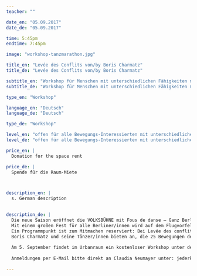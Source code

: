 ```yaml
---
teacher: ""

date_en: "05.09.2017"
date_de: "05.09.2017"

time: 5:45pm
endtime: 7:45pm

image: "workshop-tanzmarathon.jpg"

title_en: "Levée des Conflits von/by Boris Charmatz"
title_de: "Levée des Conflits von/by Boris Charmatz"

subtitle_en: "Workshop für Menschen mit unterschiedlichen Fähigkeiten mit Andreas Müller"
subtitle_de: "Workshop für Menschen mit unterschiedlichen Fähigkeiten mit Andreas Müller"

type_en: "Workshop"

language_en: "Deutsch"
language_de: "Deutsch"

type_de: "Workshop"

level_en: "offen für alle Bewegungs-Interessierten mit unterschiedlichen Fähigkeiten"
level_de: "offen für alle Bewegungs-Interessierten mit unterschiedlichen Fähigkeiten"

price_en: |
  Donation for the space rent

price_de: |
  Spende für die Raum-Miete



description_en: |
  s. German description

  
description_de: |
  Die neue Saison eröffnet die VOLKSBÜHNE mit Fous de danse – Ganz Berlin tanzt auf Tempelhof am Sonntag, den 10. September 2017 von 12 bis 22 Uhr.   
  Mit einem großen Fest für alle Berliner/innen wird auf dem Flugvorfeld getanzt: von Hip-Hop über Choreografien internationaler Tanz-Stars bis zu Folk Dance zeigen viele Tänzer/innen und Gruppen ihr Können.
  Ein Programmpunkt ist zum Mitmachen reserviert: Bei Levée des conflits dürfen alle mittanzen! Egal mit welcher Vorerfahrung sind alle Gäste eingeladen, spontan oder mit einem vorbereitenden Workshop mitzumachen.
  Boris Charmatz und seine Tänzer/innen bieten an, die 25 Bewegungen des Stücks Levée des conflits in einem Workshop zu vermitteln und es als Teil von Fous de danse auf dem Flugvorfeld Tempelhof mit vielen anderen Teilnehmenden zu präsentieren.
  
  Am 5. September findet im Urbanraum ein kostenloser Workshop unter der Leitung von Andreas Müller für Bewegungsinteressierte aller Level statt.  
  
  Anmeldungen per E-Mail bitte direkt an Claudia Neumayer unter: jederkanntanzen@web.de oder telefonisch: 0163-4016293. 
  
---
```



